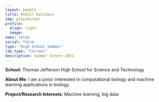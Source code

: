 ```yaml
---
layout: people
title: Nikhil Kalidasu
img: placeholder
profile:
  align: right
  image:
news: false
social: false
type: "High School Summer"
lab_type: "Current"
description: Summer Intern 2021
---
```


**School:** Thomas Jefferson High School for Science and Technology

**About Me:**
I am a junior interested in computational biology and machine learning applications in biology.

**Project/Research Interests:**
Machine learning, big data
